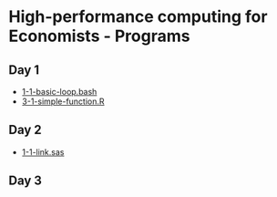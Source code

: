 High-performance computing for Economists - Programs
====================================================

Day 1
-----
* [1-1-basic-loop.bash](../programs/day1/1-1-basic-loop.bash)
* [3-1-simple-function.R](../programs/day1/3-1-simple-function.R)

Day 2
-----
* [1-1-link.sas](../programs/day2/1-1-link.sas)

Day 3
-----
